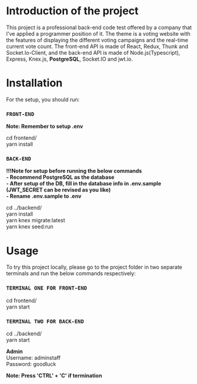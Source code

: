 # Introduction of the project

This project is a professional back-end code test offered by a company that I've applied a programmer position of it. The theme is a voting website with the features of displaying the different voting campaigns and the real-time current vote count. The front-end API is made of React, Redux, Thunk and Socket.Io-Client, and the back-end  API is made of Node.js(Typescript), Express, Knex.js, **PostgreSQL**, Socket.IO and jwt.io.

# Installation

For the setup, you should run:

### `FRONT-END`

**Note: Remember to setup .env**

cd frontend/ <br />
yarn install <br />

### `BACK-END`

**!!!Note for setup before running the below commands** <br/>
**- Recommend PostgreSQL as the database** <br/>
**- After setup of the DB, fill in the database info in .env.sample (JWT_SECRET can be revised as you like)** <br/>
**- Rename .env.sample to .env**

cd ../backend/ <br />
yarn install  <br />
yarn knex migrate:latest <br /> 
yarn knex seed:run

# Usage

To try this project locally, please go to the project folder in two separate terminals and run the below commands respectively:

### `TERMINAL ONE FOR FRONT-END`

cd frontend/ <br />
yarn start

### `TERMINAL TWO FOR BACK-END`

cd ../backend/ <br />
yarn start

**Admin** <br/>
Username: adminstaff <br/>
Password: goodluck

**Note: Press 'CTRL' + 'C' if termination**